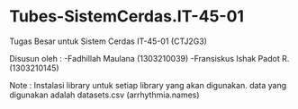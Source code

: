 # Tubes-SistemCerdas.IT-45-01
Tugas Besar untuk Sistem Cerdas IT-45-01 (CTJ2G3)

Disusun oleh : 
-Fadhillah Maulana (1303210039)
-Fransiskus Ishak Padot R. (1303210145)

Note : Instalasi library untuk setiap library yang akan digunakan. data yang digunakan adalah datasets.csv (arrhythmia.names)
